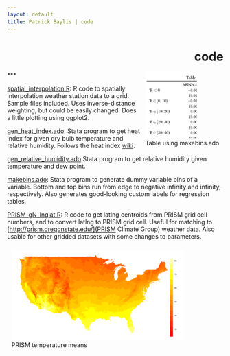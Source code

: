 ```yaml
---
layout: default
title: Patrick Baylis | code
---
```

<h1 align="right">code</h1>
***

<figure style="float:right; margin:0px 10px 0px 10px;">
<img src="images/makebins.png" width="120" title="Regression using makebins.ado" class="shadow" />
  <figcaption>Table using makebins.ado</figcaption>
</figure> 

[spatial_interpolation.R](https://gist.github.com/pbaylis/7a19861b4e4544c9eef4): R code to spatially interpolation weather station data to a grid. Sample files included. Uses inverse-distance weighting, but could be easily changed. Does a little plotting using ggplot2.

[gen_heat_index.ado](https://gist.github.com/pbaylis/5cc38e5c8415d87b9b28): Stata program to get heat index for given dry bulb temperature and relative humidity. Follows the heat index [wiki](https://en.wikipedia.org/wiki/Heat_index).

[gen_relative_humidity.ado](https://gist.github.com/pbaylis/15cdc8fd59e1888705ae) Stata program to get relative humidity given temperature and dew point. 

[makebins.ado](https://gist.github.com/pbaylis/7c641b91fcea1e32d3d8): Stata program to generate dummy variable bins of a variable. Bottom and top bins run from edge to negative infinity and infinity, respectively. Also generates good-looking custom labels for regression tables. 

[PRISM_gN_lnglat.R](https://gist.github.com/pbaylis/54b47ba1edca02d05f52): R code to get latlng centroids from PRISM grid cell numbers, and to convert latlng to PRISM grid cell. Useful for matching to [http://prism.oregonstate.edu/](PRISM Climate Group) weather data. Also usable for other gridded datasets with some changes to parameters.

<figure style="float:left; margin:10px 10px 10px 10px;">
<img src="images/tmean_gridavg.png" width="400" title="PRISM temperature means" class="shadow" />
  <figcaption>PRISM temperature means</figcaption>
</figure> 